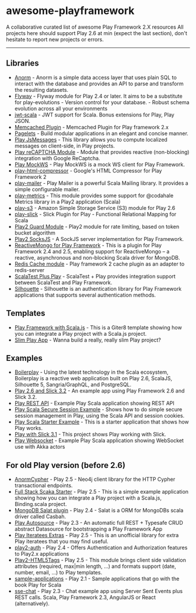 # awesome-playframework
A collaborative curated list of awesome Play Framework 2.X resources
All projects here should support Play 2.6 at min (expect the last section), don't hesitate to report new projects or errors.

---
## Libraries
- [Anorm](https://github.com/playframework/anorm) - Anorm is a simple data access layer that uses plain SQL to interact with the database and provides an API to parse and transform the resulting datasets.
- [Flyway](https://github.com/flyway/flyway-play) - Flyway module for Play 2.4 or later. It aims to be a substitute for play-evolutions - Version control for your database. - Robust schema evolution across all your environments
- [jwt-scala](https://github.com/pauldijou/jwt-scala) - JWT support for Scala. Bonus extensions for Play, Play JSON.
- [Memcached Plugin](https://github.com/mumoshu/play2-memcached) - Memcached Plugin for Play framework 2.x
- [Pagelets](https://github.com/splink/pagelets) - Build modular applications in an elegant and concise manner.
- [Play JsMessages](https://github.com/julienrf/play-jsmessages) - This library allows you to compute localized messages on client-side, in Play projects.
- [Play reCAPTCHA Module](https://github.com/chrisnappin/play-recaptcha) - Module that provides reactive (non-blocking) integration with Google ReCaptcha.
- [Play MockWS](https://github.com/leanovate/play-mockws) - Play MockWS is a mock WS client for Play Framework.
- [play-html-compressor](https://github.com/mohiva/play-html-compressor) - Google's HTML Compressor for Play Framework 2
- [play-mailer](https://github.com/playframework/play-mailer) - Play Mailer is a powerful Scala Mailing library. It provides a simple configurable mailer.
- [play-metrics](https://github.com/kenshoo/metrics-play) - This module provides some support for @codahale Metrics library in a Play2 application (Scala)
- [play-s3](https://github.com/kaliber-scala/play-s3) - Amazon Simple Storage Service (S3) module for Play 2.6
- [play-slick](https://github.com/playframework/play-slick) - Slick Plugin for Play - Functional Relational Mapping for Scala
- [Play2 Guard Module](https://github.com/sief/play-guard) - Play2 module for rate limiting, based on token bucket algorithm
- [Play2 SocksJS](https://github.com/fdimuccio/play2-sockjs) - A SockJS server implementation for Play Framework.
- [ReactiveMongo for Play Framework](https://github.com/ReactiveMongo/Play-ReactiveMongo) - This is a plugin for Play Framework 2.4 and 2.5, enabling support for ReactiveMongo – a reactive, asynchronous and non-blocking Scala driver for MongoDB.
- [Redis Cache module](https://github.com/KarelCemus/play-redis) - Play framework 2 cache plugin as an adapter to redis-server
- [ScalaTest Plus Play](https://github.com/playframework/scalatestplus-play) - ScalaTest + Play provides integration support between ScalaTest and Play Framework.
- [Silhouette](https://github.com/mohiva/play-silhouette) - Silhouette is an authentication library for Play Framework applications that supports several authentication methods.

## Templates
- [Play Framework with Scala.js](https://github.com/vmunier/play-scalajs.g8) - This is a Giter8 template showing how you can integrate a Play project with a Scala.js project.
- [Slim Play App](https://github.com/lloydmeta/slim-play) - Wanna build a really, really slim Play project?

## Examples
- [Boilerplay](https://github.com/KyleU/boilerplay) - Using the latest technology in the Scala ecosystem, Boilerplay is a reactive web application built on Play 2.6, ScalaJS, Silhouette 5, Sangria/GraphQL, and PostgreSQL. 
- [Play 2.6 and Slick 3.2](https://github.com/nemoo/play-slick3-example) - An example app using Play Framework 2.6 and Slick 3.2.
- [Play REST API](https://github.com/playframework/play-scala-rest-api-example) - Example Play Scala application showing REST API
- [Play Scala Secure Session Example](https://github.com/playframework/play-scala-secure-session-example) - Shows how to do simple secure session management in Play, using the Scala API and session cookies.
- [Play Scala Starter Example](https://github.com/playframework/play-scala-starter-example) - This is a starter application that shows how Play works. 
- [Play with Slick 3.1](https://github.com/playframework/play-scala-isolated-slick-example) - This project shows Play working with Slick.
- [Play Websocket](https://github.com/playframework/play-scala-websocket-example) - Example Play Scala application showing WebSocket use with Akka actors


## For old Play version (before 2.6)
- [AnormCypher](https://github.com/AnormCypher/AnormCypher) - Play 2.5 - Neo4j client library for the HTTP Cypher transactional endpoints.
- [Full Stack Scaka Starter](https://github.com/Algomancer/Full-Stack-Scala-Starter) - Play 2.5 - This is a simple example application showing how you can integrate a Play project with a Scala.js, Binding.scala project.
- [MongoDB Salat plugin](https://github.com/cloudinsights/play-salat) - Play 2.4 - Salat is a ORM for MongoDBs scala driver called Casbah.
- [Play Autosource](https://github.com/mandubian/play-autosource) - Play 2.3 - An automatic full REST + Typesafe CRUD abstract Datasource for bootstrapping a Play Framework App
- [Play Iteratees Extras](https://github.com/jroper/play-iteratees-extras) - Play 2.5 - This is an unofficial library for extra Play iteratees that you may find useful.
- [play2-auth](https://github.com/t2v/play2-auth) - Play 2.4 - Offers Authentication and Authorization features to Play2.x applications
- [Play2-HTML5Tags](https://github.com/loicdescotte/Play2-HTML5Tags) - Play 2.5 - This module brings client side validation attributes (required, max|min length, ...) and formats support (date, number, email, ...) to Play templates.
- [sample-applications](https://github.com/playforscala/sample-applications) - Play 2.1 - Sample applications that go with the book Play for Scala
- [sse-chat](https://github.com/matthiasn/sse-chat) - Play 2.3 - Chat example app using Server Sent Events plus REST calls. Scala, Play Framework 2.3, AngularJS or React (alternatively).
